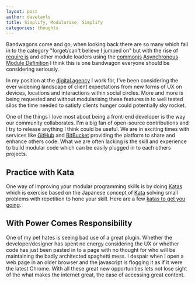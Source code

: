 ```yaml
--- 
layout: post 
author: davetayls 
title: Simplify, Modularise, Simplify
categories: thoughts 
---
```

Bandwagons come and go, when looking back there are so many which fall in to the category "forget/can't believe I jumped on" but with the rise of [require js](http://requirejs.org) and other module loaders using the [commonjs](http://commonjs.org) [Asynchronous Module Definition](http://wiki.commonjs.org/wiki/Modules/AsynchronousDefinition) I think this is one bandwagon everyone should be considering seriously.

In my position at the [digital agency](http://www.aqueduct.co.uk) I work for, I've been considering the ever widening landscape of client expectations from new forms of UX on devices, locations and interactions within social circles. More and more is being requested and without modularising these features in to well tested silos the time needed to satisfy clients hunger could potentially sky rocket.

One of the things I love most about being a front-end developer is the way our community collaborates. I'm a big fan of open-source contributions and I try to release anything I think could be useful. We are in exciting times with services like [GitHub](http://github.com/davetayls) and [BitBucket](https://bitbucket.org/davetayls) providing the platform to share and enhance others code. What we are often lacking is the skill and experience to build modular code which can be easily plugged in to each others projects.

Practice with Kata
-----
One way of improving your modular programming skills is by doing [Katas](http://en.wikipedia.org/wiki/Kata_(programming)) which is exercise based on the Japanese concept of [Kata](http://en.wikipedia.org/wiki/Kata_(martial_arts)) solving small problems with repetition to hone your skill. Here are a few [katas to get you going](http://codekata.pragprog.com/codekata/).

With Power Comes Responsibility
-----
One of my pet hates is seeing bad use of a great plugin. Whether the developer/designer has spent no energy considering the UX or whether code has just been pasted in to a page with no thought for who will be maintaining the badly architected spaghetti mess. I despair when I open a web page in an older browser and the javascript is flogging it as if it were the latest Chrome. With all these great new opportunities lets not lose sight of the what makes the internet great, the ease of accessing great content.

